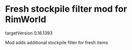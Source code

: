 # Fresh stockpile filter mod for RimWorld

targetVersion 0.16.1393

Mod adds additional stockpile filter for fresh items
